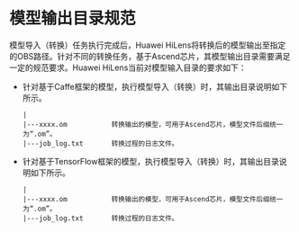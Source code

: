 # 模型输出目录规范<a name="hilens_02_0065"></a>

模型导入（转换）任务执行完成后，Huawei HiLens将转换后的模型输出至指定的OBS路径。针对不同的转换任务，基于Ascend芯片，其模型输出目录需要满足一定的规范要求。Huawei HiLens当前对模型输入目录的要求如下：

-   针对基于Caffe框架的模型，执行模型导入（转换）时，其输出目录说明如下所示。

    ```
    |
    |---xxxx.om           转换输出的模型，可用于Ascend芯片，模型文件后缀统一为“.om”。
    |---job_log.txt       转换过程的日志文件。
    ```

-   针对基于TensorFlow框架的模型，执行模型导入（转换）时，其输出目录说明如下所示。

    ```
    |
    |---xxxx.om           转换输出的模型，可用于Ascend芯片，模型文件后缀统一为“.om”。
    |---job_log.txt       转换过程的日志文件。
    ```


